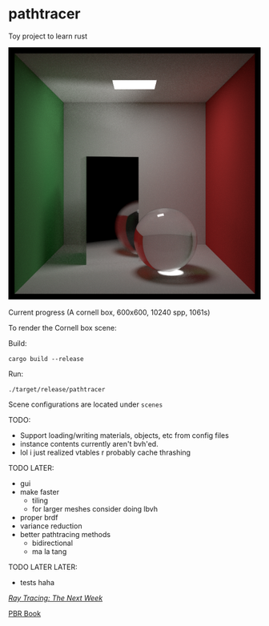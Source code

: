 
# pathtracer

Toy project to learn rust

![cool render](day3.png)

Current progress (A cornell box, 600x600, 10240 spp, 1061s)

To render the Cornell box scene:

Build:
```shell
cargo build --release
```
Run:
```shell
./target/release/pathtracer
```

Scene configurations are located under `scenes`

TODO: 
- Support loading/writing materials, objects, etc from config files
- instance contents currently aren't bvh'ed.
- lol i just realized vtables r probably cache thrashing

TODO LATER: 
- gui
- make faster
    - tiling
    - for larger meshes consider doing lbvh
- proper brdf
- variance reduction
- better pathtracing methods
    - bidirectional
    - ma la tang

TODO LATER LATER:
- tests haha


[_Ray Tracing: The Next Week_](https://raytracing.github.io/books/RayTracingTheNextWeek.html)

[PBR Book](https://www.pbr-book.org/4ed/contents)
